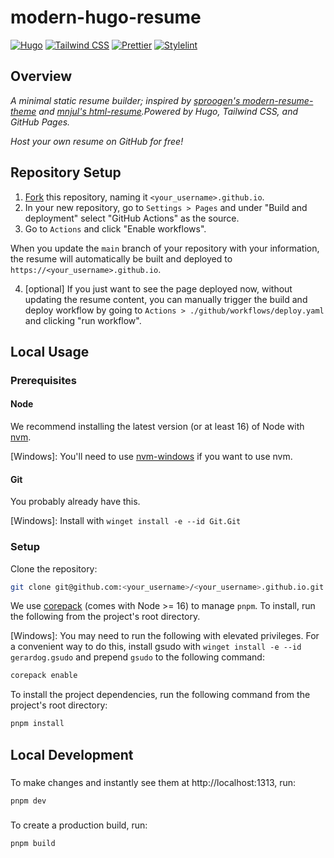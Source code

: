 # modern-hugo-resume

[![Hugo](https://img.shields.io/badge/Hugo-%5E0.115.3-ff4088?style=round-square&logo=hugo)](https://gohugo.io/) [![Tailwind CSS](https://img.shields.io/badge/Tailwind%20CSS-%5E3.3.3-38B2AC?style=round-square&logo=tailwind-css)](https://tailwindcss.com/)
[![Prettier](https://img.shields.io/badge/Prettier-%5E2.8.8-c596c7?style=round-square&logo=prettier)](https://prettier.io/)
[![Stylelint](https://img.shields.io/badge/Stylelint-%5E15.10.2-3578e5?style=round-square&logo=stylelint)](https://stylelint.io)

## Overview

_A minimal static resume builder; inspired by [sproogen's modern-resume-theme](https://github.com/sproogen/modern-resume-theme) and [mnjul's html-resume](https://github.com/mnjul/html-resume).Powered by Hugo, Tailwind CSS, and GitHub Pages._

_Host your own resume on GitHub for free!_

## Repository Setup

1. [Fork](https://github.com/cjshearer/modern-hugo-resume/fork) this repository, naming it `<your_username>.github.io`.
2. In your new repository, go to `Settings > Pages` and under "Build and deployment" select "GitHub Actions" as the source.
3. Go to `Actions` and click "Enable workflows".

When you update the `main` branch of your repository with your information, the resume will automatically be built and deployed to `https://<your_username>.github.io`.

4. [optional] If you just want to see the page deployed now, without updating the resume content, you can manually trigger the build and deploy workflow by going to `Actions > ./github/workflows/deploy.yaml` and clicking "run workflow".

## Local Usage

### Prerequisites

#### Node

We recommend installing the latest version (or at least 16) of Node with [nvm](https://github.com/nvm-sh/nvm).

[Windows]: You'll need to use [nvm-windows](https://github.com/coreybutler/nvm-windows) if you want to use nvm.

#### Git

You probably already have this.

[Windows]: Install with `winget install -e --id Git.Git`

### Setup

Clone the repository:

```sh
git clone git@github.com:<your_username>/<your_username>.github.io.git
```

We use [corepack](https://nodejs.org/api/corepack.html) (comes with Node >= 16)
to manage `pnpm`. To install, run the following from the project's root
directory.

[Windows]: You may need to run the following with elevated privileges. For a convenient way to do this, install gsudo with `winget install -e --id gerardog.gsudo` and prepend `gsudo` to the following command:

```sh
corepack enable
```

To install the project dependencies, run the following command from the project's root directory:

```sh
pnpm install
```

## Local Development

###

To make changes and instantly see them at http://localhost:1313, run:

```sh
pnpm dev
```

###

To create a production build, run:

```sh
pnpm build
```
